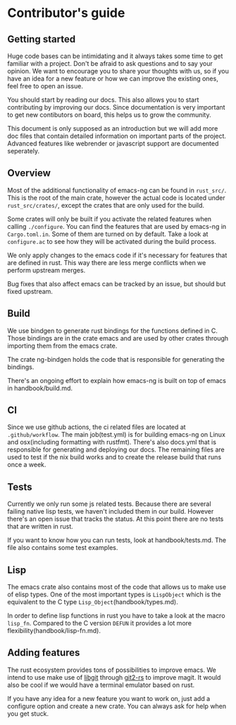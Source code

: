 # Contributor's guide

## Getting started

Huge code bases can be intimidating and it always takes some time to
get familiar with a project. Don't be afraid to ask questions and to
say your opinion. We want to encourage you to share your thoughts with
us, so if you have an idea for a new feature or how we can improve the
existing ones, feel free to open an issue.

You should start by reading our docs. This also allows you to start
contributing by improving our docs. Since documentation is very
important to get new contibutors on board, this helps us to grow the
community.

This document is only supposed as an introduction but we will add more
doc files that contain detailed information on important parts of the
project. Advanced features like webrender or javascript support are
documented seperately.

## Overview

Most of the additional functionality of emacs-ng can be found in
`rust_src/`. This is the root of the main crate, however the actual
code is located under `rust_src/crates/`, except the crates that are
only used for the build.

Some crates will only be built if you activate the related features
when calling `./configure`. You can find the features that are used by
emacs-ng in `Cargo.toml.in`. Some of them are turned on by
default. Take a look at `configure.ac` to see how they will be
activated during the build process.

We only apply changes to the emacs code if it's necessary for features
that are defined in rust. This way there are less merge conflicts when
we perform upstream merges.

Bug fixes that also affect emacs can be tracked by an issue, but
should but fixed upstream.

## Build

We use bindgen to generate rust bindings for the functions defined in
C. Those bindings are in the crate emacs and are used by other crates
through importing them from the emacs crate.

The crate ng-bindgen holds the code that is responsible for generating
the bindings.

There's an ongoing effort to explain how emacs-ng is built on top of
emacs in handbook/build.md.

## CI

Since we use github actions, the ci related files are located at
`.github/workflow`. The main job(test.yml) is for building emacs-ng
on Linux and osx(including formatting with rustfmt). There's also
docs.yml that is responsible for generating and deploying our docs.
The remaining files are used to test if the nix build works and to
create the release build that runs once a week.

## Tests

Currently we only run some js related tests. Because there are several
failing native lisp tests, we haven't included them in our build.
However there's an open issue that tracks the status. At this point
there are no tests that are written in rust.

If you want to know how you can run tests, look at handbook/tests.md.
The file also contains some test examples.

## Lisp

The emacs crate also contains most of the code that allows us to make
use of elisp types. One of the most important types is `LispObject`
which is the equivalent to the C type
`Lisp_Object`(handbook/types.md).

In order to define lisp functions in rust you have to take a look at
the macro `lisp_fn`. Compared to the C version `DEFUN` it provides a
lot more flexibility(handbook/lisp-fn.md).

## Adding features

The rust ecosystem provides tons of possibilities to improve emacs.
We intend to use make use of
[libgit](https://github.com/libgit2/libgit2) through
[git2-rs](https://github.com/rust-lang/git2-rs) to improve magit. It
would also be cool if we would have a terminal emulator based on rust.

If you have any idea for a new feature you want to work on, just add a
configure option and create a new crate. You can always ask for help when
you get stuck.

